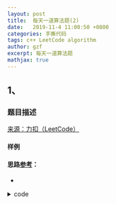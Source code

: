 ```yaml
---
layout: post
title:  每天一道算法题(2)
date:   2019-11-4 11:00:50 +0800
categories: 手撕代码
tags: c++ LeetCode algorithm
author: gzf
excerpt: 每天一道算法题
mathjax: true
---
```



## 1、 
### 题目描述 
[来源：力扣（LeetCode）]()
#### 样例
>
>

#### 思路[参考]()：
- 

<details>
<summary>code</summary>
<pre>


</pre>
</details>